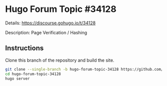 # Hugo Forum Topic #34128

Details: <https://discourse.gohugo.io/t/34128>

Description: Page Verification / Hashing

## Instructions

Clone this branch of the repository and build the site.

```bash
git clone --single-branch -b hugo-forum-topic-34128 https://github.com/jmooring/hugo-testing hugo-forum-topic-34128
cd hugo-forum-topic-34128
hugo server
```
